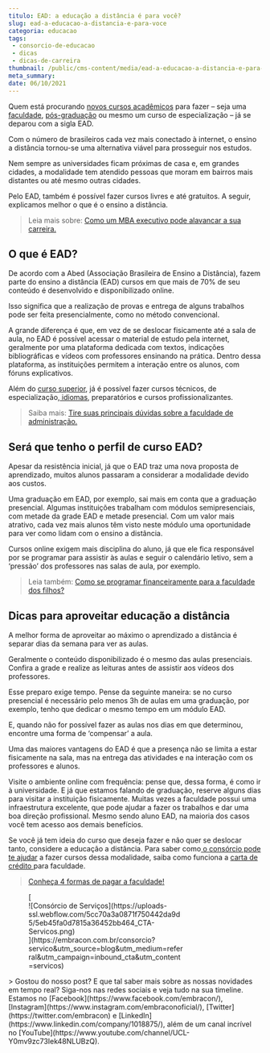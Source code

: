 ```yaml
---
titulo: EAD: a educação a distância é para você?
slug: ead-a-educacao-a-distancia-e-para-voce
categoria: educacao
tags:
 - consorcio-de-educacao
 - dicas
 - dicas-de-carreira
thumbnail: /public/cms-content/media/ead-a-educacao-a-distancia-e-para-voce.png
meta_summary: 
date: 06/10/2021
---
```

Quem está procurando [novos cursos acadêmicos](https://www.embracon.com.br/blog/quais-carreiras-estarao-em-alta-nos-proximos-anos-descubra-aqui) para fazer – seja uma [faculdade](https://www.embracon.com.br/blog/tire-5-duvidas-sobre-a-faculdade-de-medicina), [pós-graduação](https://www.embracon.com.br/blog/confira-5-beneficios-de-fazer-um-consorcio-para-pos-graduacao) ou mesmo um curso de especialização – já se deparou com a sigla EAD.

Com o número de brasileiros cada vez mais conectado à internet, o ensino a distância tornou-se uma alternativa viável para prosseguir nos estudos.

Nem sempre as universidades ficam próximas de casa e, em grandes cidades, a modalidade tem atendido pessoas que moram em bairros mais distantes ou até mesmo outras cidades.

Pelo EAD, também é possível fazer cursos livres e até gratuitos. A seguir, explicamos melhor o que é o ensino a distância.

> Leia mais sobre: [Como um MBA executivo pode alavancar a sua carreira.](https://www.embracon.com.br/blog/como-um-mba-executivo-pode-alavancar-a-sua-carreira)

O que é EAD?
------------

De acordo com a Abed (Associação Brasileira de Ensino a Distância), fazem parte do ensino a distância (EAD) cursos em que mais de 70% de seu conteúdo é desenvolvido e disponibilizado online.

Isso significa que a realização de provas e entrega de alguns trabalhos pode ser feita presencialmente, como no método convencional.

A grande diferença é que, em vez de se deslocar fisicamente até a sala de aula, no EAD é possível acessar o material de estudo pela internet, geralmente por uma plataforma dedicada com textos, indicações bibliográficas e vídeos com professores ensinando na prática. Dentro dessa plataforma, as instituições permitem a interação entre os alunos, com fóruns explicativos.

Além do [curso superior](https://www.embracon.com.br/blog/entenda-qual-e-a-importancia-da-faculdade-para-o-curriculo), já é possível fazer cursos técnicos, de especialização,[ idiomas](https://www.embracon.com.br/blog/4-razoes-para-investir-em-um-curso-de-idiomas-e-aprender-uma-nova-lingua), preparatórios e cursos profissionalizantes.

> Saiba mais: [Tire suas principais dúvidas sobre a faculdade de administração.](https://www.embracon.com.br/blog/tire-suas-principais-duvidas-sobre-a-faculdade-de-administracao)

Será que tenho o perfil de curso EAD?
-------------------------------------

Apesar da resistência inicial, já que o EAD traz uma nova proposta de aprendizado, muitos alunos passaram a considerar a modalidade devido aos custos.

Uma graduação em EAD, por exemplo, sai mais em conta que a graduação presencial. Algumas instituições trabalham com módulos semipresenciais, com metade da grade EAD e metade presencial. Com um valor mais atrativo, cada vez mais alunos têm visto neste módulo uma oportunidade para ver como lidam com o ensino a distância.

Cursos online exigem mais disciplina do aluno, já que ele fica responsável por se programar para assistir às aulas e seguir o calendário letivo, sem a ‘pressão’ dos professores nas salas de aula, por exemplo.

> Leia também: [Como se programar financeiramente para a faculdade dos filhos?](https://www.embracon.com.br/blog/como-se-programar-financeiramente-para-a-faculdade-dos-filhos)

Dicas para aproveitar educação a distância
------------------------------------------

A melhor forma de aproveitar ao máximo o aprendizado a distância é separar dias da semana para ver as aulas.

Geralmente o conteúdo disponibilizado é o mesmo das aulas presenciais. Confira a grade e realize as leituras antes de assistir aos vídeos dos professores.

Esse preparo exige tempo. Pense da seguinte maneira: se no curso presencial é necessário pelo menos 3h de aulas em uma graduação, por exemplo, tenho que dedicar o mesmo tempo em um módulo EAD.

E, quando não for possível fazer as aulas nos dias em que determinou, encontre uma forma de ‘compensar’ a aula.

Uma das maiores vantagens do EAD é que a presença não se limita a estar fisicamente na sala, mas na entrega das atividades e na interação com os professores e alunos.

Visite o ambiente online com frequência: pense que, dessa forma, é como ir à universidade. E já que estamos falando de graduação, reserve alguns dias para visitar a instituição fisicamente. Muitas vezes a faculdade possui uma infraestrutura excelente, que pode ajudar a fazer os trabalhos e dar uma boa direção profissional. Mesmo sendo aluno EAD, na maioria dos casos você tem acesso aos demais benefícios.

Se você já tem ideia do curso que deseja fazer e não quer se deslocar tanto, considere a educação a distância. Para saber como[ o consórcio pode te ajudar](https://www.embracon.com.br/blog/como-funciona-o-consorcio-embracon-para-pagar-faculdade) a fazer cursos dessa modalidade, saiba como funciona a [carta de crédito ](https://www.embracon.com.br/conhecaoconsorcio/o-que-e-carta-de-credito)para faculdade.

> [Conheça 4 formas de pagar a faculdade!](https://www.embracon.com.br/blog/conheca-4-formas-de-pagar-a-faculdade)

<figure class="w-richtext-figure-type-image w-richtext-align-center" style="max-width:310px">[<div>![Consórcio de Serviços](https://uploads-ssl.webflow.com/5cc70a3a0871f750442da9d5/5eb45fa0d7815a36452bb464_CTA-Servicos.png)</div>](https://embracon.com.br/consorcio?servico&utm_source=blog&utm_medium=referral&utm_campaign=inbound_cta&utm_content=servicos)</figure>> Gostou do nosso post? E que tal saber mais sobre as nossas novidades em tempo real? Siga-nos nas redes sociais e veja tudo na sua timeline. Estamos no [Facebook](https://www.facebook.com/embracon/), [Instagram](https://www.instagram.com/embraconoficial/), [Twitter](https://twitter.com/embracon) e [LinkedIn](https://www.linkedin.com/company/1018875/), além de um canal incrível no [YouTube](https://www.youtube.com/channel/UCL-Y0mv9zc73Iek48NLUBzQ).

